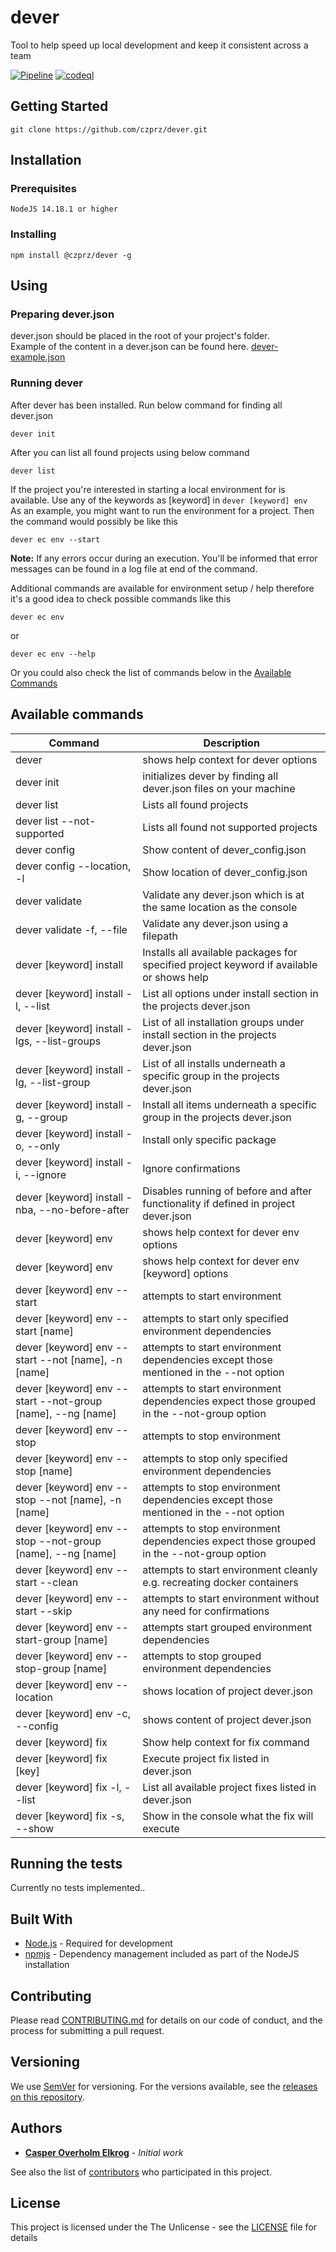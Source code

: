 # dever

Tool to help speed up local development and keep it consistent across a team

[![Pipeline](https://github.com/czprz/dever/actions/workflows/pipeline.yml/badge.svg?branch=main)](https://github.com/czprz/dever/actions/workflows/pipeline.yml)
[![codeql](https://github.com/czprz/dever/actions/workflows/codeql.yml/badge.svg)](https://github.com/czprz/dever/actions/workflows/codeql.yml)

## Getting Started

```
git clone https://github.com/czprz/dever.git
```

## Installation

### Prerequisites
```
NodeJS 14.18.1 or higher
```

### Installing
```
npm install @czprz/dever -g
```

## Using

### Preparing dever.json

dever.json should be placed in the root of your project's folder.<br>
Example of the content in a dever.json can be found here. [dever-example.json](dever-example.json)

### Running dever

After dever has been installed. Run below command for finding all dever.json

```
dever init
```

After you can list all found projects using below command

```
dever list
```

If the project you're interested in starting a local environment for is available. Use any of the keywords as [keyword] in `dever [keyword] env`<br>
As an example, you might want to run the environment for a project. Then the command would possibly be like this

```
dever ec env --start
```
**Note:** If any errors occur during an execution. You'll be informed that error messages can be found in a log file at end of the command.

Additional commands are available for environment setup / help therefore it's a good idea to check possible commands like this

```
dever ec env
```
or
```
dever ec env --help
```

Or you could also check the list of commands below in the [Available Commands](#available-commands)

## Available commands

| Command | Description |
| ---  | ---     |
| dever | shows help context for dever options |
| dever init | initializes dever by finding all dever.json files on your machine |
| dever list | Lists all found projects |
| dever list --not-supported | Lists all found not supported projects |
| dever config | Show content of dever_config.json |
| dever config --location, -l | Show location of dever_config.json |
| dever validate | Validate any dever.json which is at the same location as the console |
| dever validate -f, --file | Validate any dever.json using a filepath |
| dever [keyword] install | Installs all available packages for specified project keyword if available or shows help |
| dever [keyword] install -l, --list | List all options under install section in the projects dever.json |
| dever [keyword] install -lgs, --list-groups | List of all installation groups under install section in the projects dever.json |
| dever [keyword] install -lg, --list-group | List of all installs underneath a specific group in the projects dever.json |
| dever [keyword] install -g, --group | Install all items underneath a specific group in the projects dever.json |
| dever [keyword] install -o, --only | Install only specific package |
| dever [keyword] install -i, --ignore | Ignore confirmations |
| dever [keyword] install -nba, --no-before-after | Disables running of before and after functionality if defined in project dever.json |
| dever [keyword] env | shows help context for dever env options |
| dever [keyword] env | shows help context for dever env [keyword] options |
| dever [keyword] env --start | attempts to start environment |
| dever [keyword] env --start [name] | attempts to start only specified environment dependencies |
| dever [keyword] env --start --not [name], -n [name] | attempts to start environment dependencies except those mentioned in the --not option |
| dever [keyword] env --start --not-group [name], --ng [name] | attempts to start environment dependencies expect those grouped in the --not-group option |
| dever [keyword] env --stop | attempts to stop environment |
| dever [keyword] env --stop [name] | attempts to stop only specified environment dependencies |
| dever [keyword] env --stop --not [name], -n [name] | attempts to stop environment dependencies except those mentioned in the --not option |
| dever [keyword] env --stop --not-group [name], --ng [name] | attempts to stop environment dependencies expect those grouped in the --not-group option |
| dever [keyword] env --start --clean | attempts to start environment cleanly e.g. recreating docker containers |
| dever [keyword] env --start --skip | attempts to start environment without any need for confirmations |
| dever [keyword] env --start-group [name] | attempts start grouped environment dependencies |
| dever [keyword] env --stop-group [name] | attempts to stop grouped environment dependencies |
| dever [keyword] env --location | shows location of project dever.json |
| dever [keyword] env -c, --config | shows content of project dever.json |
| dever [keyword] fix | Show help context for fix command |
| dever [keyword] fix [key] | Execute project fix listed in dever.json |
| dever [keyword] fix -l, --list | List all available project fixes listed in dever.json |
| dever [keyword] fix -s, --show | Show in the console what the fix will execute |

## Running the tests
Currently no tests implemented..

## Built With

* [Node.js](https://nodejs.org/en/) - Required for development
* [npmjs](https://www.npmjs.com/) - Dependency management included as part of the NodeJS installation

## Contributing

Please read [CONTRIBUTING.md](CONTRIBUTING.md) for details on our code of conduct, and the process for submitting a pull request.

## Versioning

We use [SemVer](http://semver.org/) for versioning. For the versions available, see the [releases on this repository](https://github.com/czprz/dever/releases).

## Authors

* **[Casper Overholm Elkrog](https://github.com/czprz)** - *Initial work*

See also the list of [contributors](https://github.com/czprz/dever/network/) who participated in this project.

## License

This project is licensed under the The Unlicense - see the [LICENSE](LICENSE) file for details
